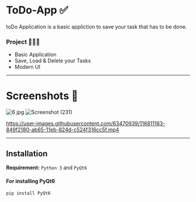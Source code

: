 # ToDo-App ✅
toDo Application is a basic appliction to save your task that has to be done.

### Project 👨🏻‍💻
- Basic Application
- Save, Load & Delete your Tasks
- Modern UI
***
# Screenshots 📸
 ![6 jpg](https://user-images.githubusercontent.com/63470939/116809965-ab0d8e80-ab5e-11eb-9189-8ddecac91e04.png)
 ![Screenshot (231)](https://user-images.githubusercontent.com/63470939/116810004-df814a80-ab5e-11eb-8bc8-0c6b8052eb70.png)
 
 https://user-images.githubusercontent.com/63470939/116811183-849f2180-ab65-11eb-824d-c524f316cc5f.mp4

***
## Installation
**Requirement:** ```Python 3``` and ```PyQt6```
#### For installing PyQt6
```
pip install PyQt6
```
